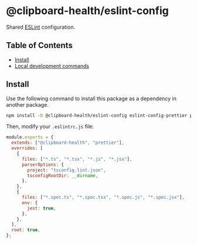 # @clipboard-health/eslint-config

Shared [ESLint](https://eslint.org/) configuration.

## Table of Contents

- [Install](#install)
- [Local development commands](#local-development-commands)

## Install

Use the following command to install this package as a dependency in another package.

```bash
npm install -D @clipboard-health/eslint-config eslint-config-prettier prettier
```

Then, modify your `.eslintrc.js` file:

```js
module.exports = {
  extends: ["@clipboard-health", "prettier"],
  overrides: [
    {
      files: ["*.ts", "*.tsx", "*.js", "*.jsx"],
      parserOptions: {
        project: "tsconfig.lint.json",
        tsconfigRootDir: __dirname,
      },
    },
    {
      files: ["*.spec.ts", "*.spec.tsx", "*.spec.js", "*.spec.jsx"],
      env: {
        jest: true,
      },
    },
  ],
  root: true,
};
```
